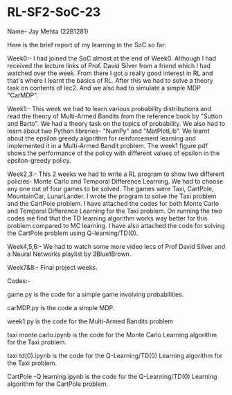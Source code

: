 # RL-SF2-SoC-23
Name- Jay Mehta (22B1281)

Here is the brief report of my learning in the SoC so far:

Week0:- 
I had joined the SoC almost at the end of Week0. Although I had received the lecture links of Prof. David Silver from a friend which I had watched over the week. 
From there I got a really good interest in RL and that's where I learnt the basics of RL.
After this we had to solve a theory task on contents of lec2. 
And we also had to simulate a simple MDP "CarMDP".

Week1:-
This week we had to learn various probability distributions and read the theory of Multi-Armed Bandits from the reference book by "Sutton and Barto".
We had a theory task on the topics of probability. We also had to learn about two Python libraries- "NumPy" and "MatPlotLib".
We learnt about the epsilon greedy algorithm for reinforcement learning and implemented it in a Multi-Armed Bandit problem.
The week1 figure.pdf shows the performance of the policy with different values of epsilon in the epsilon-greedy policy.

Week2,3:-
This 2 weeks we had to write a RL program to show two different policies- Monte Carlo and Temporal Difference Learning. 
We had to choose any one out of four games to be solved. The games were Taxi, CartPole, MountainCar, LunarLander.
I wrote the program to solve the Taxi problem and the CartPole problem.
I have attached the codes for both Monte Carlo and Temporal Difference Learning for the Taxi problem. 
On running the two codes we find that the TD learning algorithm works way better for this problem compared to MC learning.
I have also attached the code for solving the CartPole problem using Q-learning/TD(0).

Week4,5,6:-
We had to watch some more video lecs of Prof David Silver and a Neural Networks playlist by 3Blue1Brown.

Week7&8:-
Final project weeks.

Codes:- 

game.py is the code for a simple game involving probabilities.

carMDP.py is the code a simple MDP.

week1.py is the code for the Multi-Armed Bandits problem

taxi monte carlo.ipynb is the code for the Monte Carlo Learning algorithm for the Taxi problem.

taxi td(0).ipynb is the code for the Q-Learning/TD(0) Learning algorithm for the Taxi problem.

CartPole -Q learning.ipynb is the code for the Q-Learning/TD(0) Learning algorithm for the CartPole problem.
